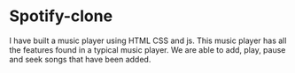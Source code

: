 # Spotify-clone
I have built a music player using HTML CSS and js. This music player has all the features found in a typical music player. We are able to add, play, pause and seek songs that have been added. 
